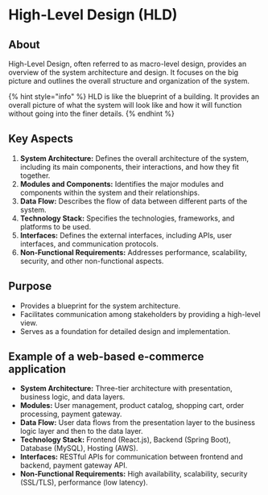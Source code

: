 # High-Level Design (HLD)

## About

High-Level Design, often referred to as macro-level design, provides an overview of the system architecture and design. It focuses on the big picture and outlines the overall structure and organization of the system.

{% hint style="info" %}
HLD is like the blueprint of a building. It provides an overall picture of what the system will look like and how it will function without going into the finer details.
{% endhint %}

## **Key Aspects**

1. **System Architecture:** Defines the overall architecture of the system, including its main components, their interactions, and how they fit together.
2. **Modules and Components:** Identifies the major modules and components within the system and their relationships.
3. **Data Flow:** Describes the flow of data between different parts of the system.
4. **Technology Stack:** Specifies the technologies, frameworks, and platforms to be used.
5. **Interfaces:** Defines the external interfaces, including APIs, user interfaces, and communication protocols.
6. **Non-Functional Requirements:** Addresses performance, scalability, security, and other non-functional aspects.

## **Purpose**

* Provides a blueprint for the system architecture.
* Facilitates communication among stakeholders by providing a high-level view.
* Serves as a foundation for detailed design and implementation.

## Example of a web-based e-commerce application

* **System Architecture:** Three-tier architecture with presentation, business logic, and data layers.
* **Modules:** User management, product catalog, shopping cart, order processing, payment gateway.
* **Data Flow:** User data flows from the presentation layer to the business logic layer and then to the data layer.
* **Technology Stack:** Frontend (React.js), Backend (Spring Boot), Database (MySQL), Hosting (AWS).
* **Interfaces:** RESTful APIs for communication between frontend and backend, payment gateway API.
* **Non-Functional Requirements:** High availability, scalability, security (SSL/TLS), performance (low latency).
